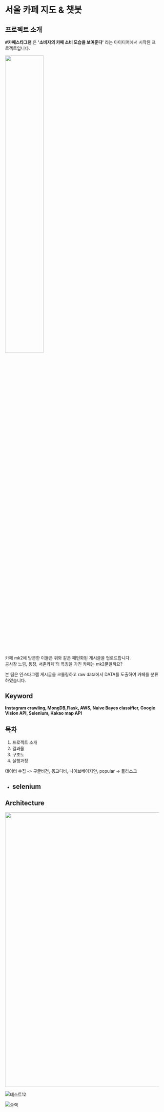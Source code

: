 # 서울 카페 지도 & 챗봇

## 프로젝트 소개
__#카페스타그램__ 은 __'소비자의 카페 소비 모습을 보여준다'__ 라는 아이디어에서 시작된 프로젝트입니다. 

<img src="https://user-images.githubusercontent.com/42338386/106738618-7ff8c900-665b-11eb-9abc-f042b629643f.png" width='50%'>

카페 mk2에 방문한 이들은 위와 같은 패턴화된 게시글을 업로드합니다.  
공사장 느낌, 통창, 서촌카페'의 특징을 가진 카페는 mk2뿐일까요?  
  
본 팀은 인스타그램 게시글을 크롤링하고 raw data에서 DATA를 도출하여 카페를 분류하였습니다.
  
## Keyword
__Instagram crawling, MongDB,Flask, AWS, Naive Bayes classifier, Google Vision API, Selenium, Kakao map API__


## 목차
1. 프로젝트 소개
2. 결과물
3. 구조도
4. 실행과정 

데이터 수집 -> 구글비전, 몽고디비, 나이브베이지안, popular -> 플라스크


- selenium
  - 


## Architecture

<img src="https://user-images.githubusercontent.com/72846750/105801786-40880800-5fdd-11eb-8ca0-d878457cb5e8.png" width="700" height="900"/>

![테스트12](https://user-images.githubusercontent.com/42338386/105575023-bb69dc80-5dab-11eb-8856-2cc0e49d1fc1.gif)


![슬랙](https://user-images.githubusercontent.com/42338386/105578468-c7619880-5dc3-11eb-9a04-e7943c601fd8.gif)

